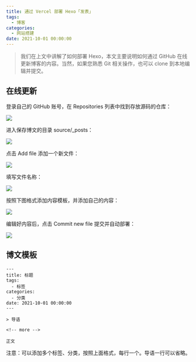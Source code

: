 ```yaml
---
title: 通过 Vercel 部署 Hexo「发表」
tags:
  - 博客
categories:
  - 网站搭建
date: 2021-10-01 00:00:00
---
```


> 我们在上文中讲解了如何部署 Hexo，本文主要说明如何通过 GitHub 在线更新博客的内容。当然，如果您熟悉 Git 相关操作，也可以 clone 到本地编辑并提交。

<!-- more -->

## 在线更新

登录自己的 GitHub 账号，在 Repositories 列表中找到存放源码的仓库：

![](https://cdn.dusays.com/2021/10/388-1.jpg)

进入保存博文的目录 source/_posts：

![](https://cdn.dusays.com/2021/10/388-2.jpg)

点击 Add file 添加一个新文件：

![](https://cdn.dusays.com/2021/10/388-3.jpg)

填写文件名称：

![](https://cdn.dusays.com/2021/10/388-4.jpg)

按照下图格式添加内容模板，并添加自己的内容：

![](https://cdn.dusays.com/2021/10/388-5.jpg)

编辑好内容后，点击 Commit new file 提交并自动部署：

![](https://cdn.dusays.com/2021/10/388-6.jpg)

## 博文模板

```
---
title: 标题
tags:
  - 标签
categories:
  - 分类
date: 2021-10-01 00:00:00
---

> 导语

<!-- more -->

正文
```

注意：可以添加多个标签、分类，按照上面格式，每行一个。导语一行可以省略。